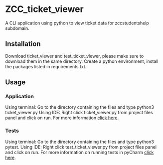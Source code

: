 # ZCC_ticket_viewer
A CLI application using python to view ticket data for zccstudentshelp subdomain.

## Installation
Download ticket_viewer and test_ticket_viewer, please make sure to download them in the same directory. 
Create a python environment, install the packages listed in requirements.txt.

## Usage
### Application
Using terminal: Go to the directory containing the files and type python3 ticket_viewer.py
Using IDE: Right click ticket_viewer.py from project files panel and click on run. 
For more information [click here](https://realpython.com/run-python-scripts/#how-to-run-python-scripts-from-an-ide-or-a-text-editor).


### Tests
  Using terminal: Go to the directory containing the files and type python3 pytest.
  Using IDE: Right click test_ticket_viewer.py from project files panel and click on run. 
  For more information on running tests in pyCharm [click here](https://www.jetbrains.com/help/pycharm/pytest.html#run-pytest-test).
